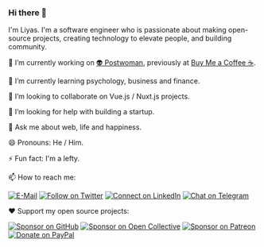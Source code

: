 ### Hi there 👋

I'm Liyas. I'm a software engineer who is passionate about making open-source projects, creating technology to elevate people, and building community.

🔭 I’m currently working on [👽 Postwoman](https://postwoman.io), previously at [Buy Me a Coffee ☕](https://www.buymeacoffee.com).

🌱 I’m currently learning psychology, business and finance.

👯 I’m looking to collaborate on Vue.js / Nuxt.js projects.

🤔 I’m looking for help with building a startup.

💬 Ask me about web, life and happiness.

😄 Pronouns: He / Him.

⚡ Fun fact: I'm a lefty.

📫 How to reach me:

[![E-Mail](https://img.shields.io/badge/--email?label=E-mail&logo=Gmail&style=social)](mailto:liyascthomas@gmail.com) [![Follow on Twitter](https://img.shields.io/badge/--twitter?label=Twitter&logo=Twitter&style=social)](https://twitter.com/liyasthomas) [![Connect on LinkedIn](https://img.shields.io/badge/--linkedin?label=LinkedIn&logo=LinkedIn&style=social)](https://www.linkedin.com/in/liyasthomas) [![Chat on Telegram](https://img.shields.io/badge/--telegram?label=Telegram&logo=Telegram&style=social)](https://t.me/liyasthomas)

❤️ Support my open source projects:

[![Sponsor on GitHub](https://img.shields.io/badge/--sponsors?label=GitHub%20Sponsors&logo=GitHub&style=social)](https://github.com/sponsors/postwoman-io) [![Sponsor on Open Collective](https://img.shields.io/badge/--opencollective?label=Open%20Collective&logo=Open-Collective&style=social)](https://opencollective.com/postwoman) [![Sponsor on Patreon](https://img.shields.io/badge/--patreon?label=Patreon&logo=Patreon&style=social)](https://patreon.com/liyasthomas) [![Donate on PayPal](https://img.shields.io/badge/--paypal?label=PayPal&logo=PayPal&style=social)](https://www.paypal.me/liyascthomas)

<!--
**liyasthomas/liyasthomas** is a ✨ _special_ ✨ repository because its `README.md` (this file) appears on your GitHub profile.

Here are some ideas to get you started:

- 🔭 I’m currently working on ...
- 🌱 I’m currently learning ...
- 👯 I’m looking to collaborate on ...
- 🤔 I’m looking for help with ...
- 💬 Ask me about ...
- 📫 How to reach me: ...
- 😄 Pronouns: ...
- ⚡ Fun fact: ...
-->

